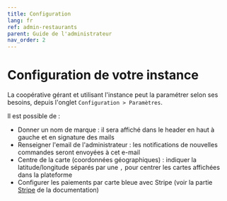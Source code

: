 ```yaml
---
title: Configuration
lang: fr
ref: admin-restaurants
parent: Guide de l'administrateur
nav_order: 2
---
```


# Configuration de votre instance

La coopérative gérant et utilisant l'instance peut la paramétrer selon ses besoins, depuis l'onglet `Configuration > Paramètres`.

Il est possible de :
* Donner un nom de marque : il sera affiché dans le header en haut à gauche et en signature des mails
* Renseigner l'email de l'administrateur : les notifications de nouvelles commandes seront envoyées à cet e-mail
* Centre de la carte (coordonnées géographiques) : indiquer la latitude/longitude séparés par une `,` pour centrer les cartes affichées dans la plateforme
* Configurer les paiements par carte bleue avec Stripe (voir la partie [Stripe](/fr/administrateur/paiements-stripe.html) de la documentation)
